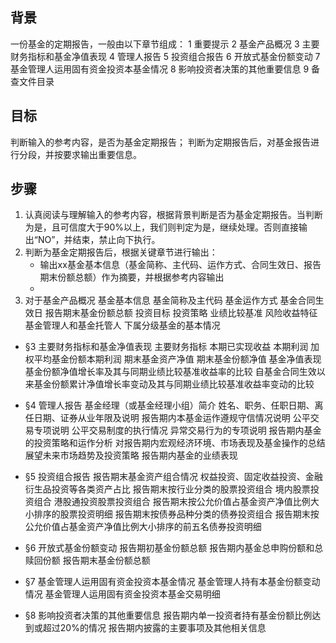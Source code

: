 ## 背景
一份基金的定期报告，一般由以下章节组成：
1 重要提示
2 基金产品概况
3 主要财务指标和基金净值表现
4 管理人报告
5 投资组合报告
6 开放式基金份额变动
7 基金管理人运用固有资金投资本基金情况
8 影响投资者决策的其他重要信息
9 备查文件目录

## 目标
判断输入的参考内容，是否为基金定期报告；
判断为定期报告后，对基金报告进行分段，并按要求输出重要信息。

## 步骤
1. 认真阅读与理解输入的参考内容，根据背景判断是否为基金定期报告。当判断为是，且可信度大于90%以上，我们则判定为是，继续处理。否则直接输出“NO”，并结束，禁止向下执行。
2. 判断为基金定期报告后，根据关键章节进行输出：
    - 输出xx基金基本信息（基金简称、主代码、运作方式、合同生效日、报告期末份额总额）作为摘要，并根据参考内容输出
    - 
3. 对于基金产品概况
基金基本信息
基金简称及主代码
基金运作方式
基金合同生效日
报告期末基金份额总额
投资目标
投资策略
业绩比较基准
风险收益特征
基金管理人和基金托管人
下属分级基金的基本情况

- §3 主要财务指标和基金净值表现
主要财务指标
本期已实现收益
本期利润
加权平均基金份额本期利润
期末基金资产净值
期末基金份额净值
基金净值表现
基金份额净值增长率及其与同期业绩比较基准收益率的比较
自基金合同生效以来基金份额累计净值增长率变动及其与同期业绩比较基准收益率变动的比较

- §4 管理人报告
基金经理（或基金经理小组）简介
姓名、职务、任职日期、离任日期、证券从业年限及说明
报告期内本基金运作遵规守信情况说明
公平交易专项说明
公平交易制度的执行情况
异常交易行为的专项说明
报告期内基金的投资策略和运作分析
对报告期内宏观经济环境、市场表现及基金操作的总结
展望未来市场趋势及投资策略
报告期内基金的业绩表现

- §5 投资组合报告
报告期末基金资产组合情况
权益投资、固定收益投资、金融衍生品投资等各类资产占比
报告期末按行业分类的股票投资组合
境内股票投资组合
港股通投资股票投资组合
报告期末按公允价值占基金资产净值比例大小排序的股票投资明细
报告期末按债券品种分类的债券投资组合
报告期末按公允价值占基金资产净值比例大小排序的前五名债券投资明细

- §6 开放式基金份额变动
报告期初基金份额总额
报告期内基金总申购份额和总赎回份额
报告期末基金份额总额

- §7 基金管理人运用固有资金投资本基金情况
基金管理人持有本基金份额变动情况
基金管理人运用固有资金投资本基金交易明细

- §8 影响投资者决策的其他重要信息
报告期内单一投资者持有基金份额比例达到或超过20%的情况
报告期内披露的主要事项及其他相关信息